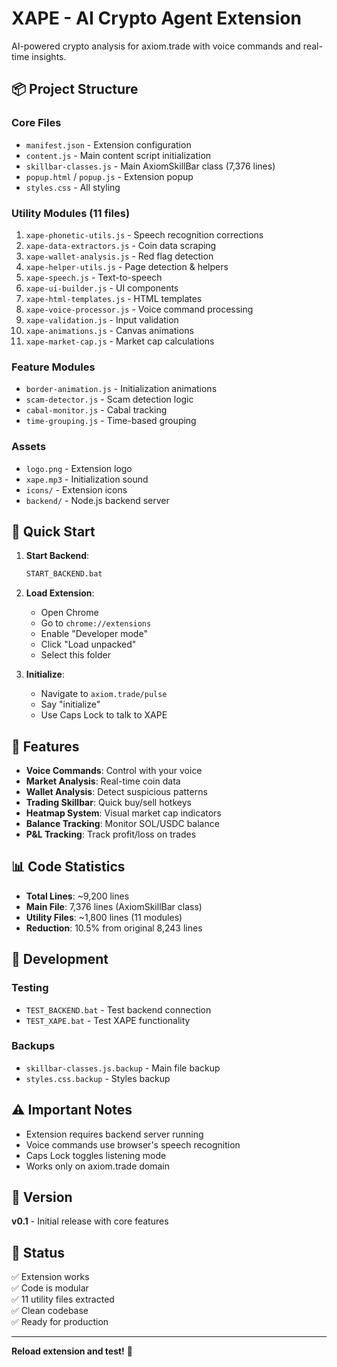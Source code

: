 # XAPE - AI Crypto Agent Extension

AI-powered crypto analysis for axiom.trade with voice commands and real-time insights.

## 📦 Project Structure

### Core Files
- `manifest.json` - Extension configuration
- `content.js` - Main content script initialization
- `skillbar-classes.js` - Main AxiomSkillBar class (7,376 lines)
- `popup.html` / `popup.js` - Extension popup
- `styles.css` - All styling

### Utility Modules (11 files)
1. `xape-phonetic-utils.js` - Speech recognition corrections
2. `xape-data-extractors.js` - Coin data scraping
3. `xape-wallet-analysis.js` - Red flag detection
4. `xape-helper-utils.js` - Page detection & helpers
5. `xape-speech.js` - Text-to-speech
6. `xape-ui-builder.js` - UI components
7. `xape-html-templates.js` - HTML templates
8. `xape-voice-processor.js` - Voice command processing
9. `xape-validation.js` - Input validation
10. `xape-animations.js` - Canvas animations
11. `xape-market-cap.js` - Market cap calculations

### Feature Modules
- `border-animation.js` - Initialization animations
- `scam-detector.js` - Scam detection logic
- `cabal-monitor.js` - Cabal tracking
- `time-grouping.js` - Time-based grouping

### Assets
- `logo.png` - Extension logo
- `xape.mp3` - Initialization sound
- `icons/` - Extension icons
- `backend/` - Node.js backend server

## 🚀 Quick Start

1. **Start Backend**:
   ```bash
   START_BACKEND.bat
   ```

2. **Load Extension**:
   - Open Chrome
   - Go to `chrome://extensions`
   - Enable "Developer mode"
   - Click "Load unpacked"
   - Select this folder

3. **Initialize**:
   - Navigate to `axiom.trade/pulse`
   - Say "initialize"
   - Use Caps Lock to talk to XAPE

## 🎯 Features

- **Voice Commands**: Control with your voice
- **Market Analysis**: Real-time coin data
- **Wallet Analysis**: Detect suspicious patterns
- **Trading Skillbar**: Quick buy/sell hotkeys
- **Heatmap System**: Visual market cap indicators
- **Balance Tracking**: Monitor SOL/USDC balance
- **P&L Tracking**: Track profit/loss on trades

## 📊 Code Statistics

- **Total Lines**: ~9,200 lines
- **Main File**: 7,376 lines (AxiomSkillBar class)
- **Utility Files**: ~1,800 lines (11 modules)
- **Reduction**: 10.5% from original 8,243 lines

## 🔧 Development

### Testing
- `TEST_BACKEND.bat` - Test backend connection
- `TEST_XAPE.bat` - Test XAPE functionality

### Backups
- `skillbar-classes.js.backup` - Main file backup
- `styles.css.backup` - Styles backup

## ⚠️ Important Notes

- Extension requires backend server running
- Voice commands use browser's speech recognition
- Caps Lock toggles listening mode
- Works only on axiom.trade domain

## 📝 Version

**v0.1** - Initial release with core features

## 🎉 Status

✅ Extension works  
✅ Code is modular  
✅ 11 utility files extracted  
✅ Clean codebase  
✅ Ready for production  

---

**Reload extension and test!** 🚀

















